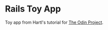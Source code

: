 # Rails Toy App

Toy app from Hartl's tutorial for [The Odin Project](https://www.theodinproject.com/courses/ruby-on-rails/lessons/getting-your-feet-wet?ref=lnav).
